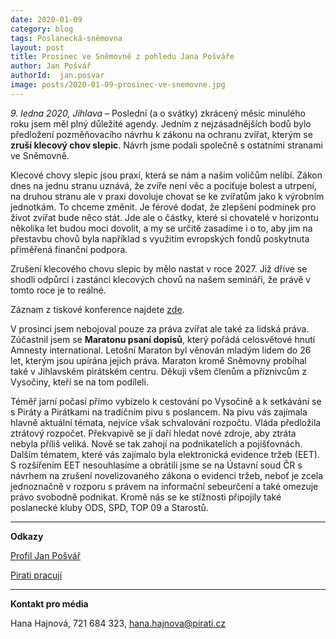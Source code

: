 ```yaml
---
date: 2020-01-09
category: blog
tags: Poslanecká-sněmovna
layout: post
title: Prosinec ve Sněmovně z pohledu Jana Pošváře
author: Jan Pošvář
authorId:  jan.posvar
image: posts/2020-01-09-prosinec-ve-snemovne.jpg
---
```


*9. ledna 2020, Jihlava* – Poslední (a o svátky) zkrácený měsíc minulého roku jsem měl plný důležité agendy. Jedním z nejzásadnějších bodů bylo předložení pozměňovacího návrhu k zákonu na ochranu zvířat, kterým se **zruší klecový chov slepic**. Návrh jsme podali společně s ostatními stranami ve Sněmovně. 

Klecové chovy slepic jsou praxí, která se nám a našim voličům nelíbí. Zákon dnes na jednu stranu uznává, že zvíře není věc a pociťuje bolest a utrpení, na druhou stranu ale v praxi dovoluje chovat se ke zvířatům jako k výrobním jednotkám. To chceme změnit. Je férové dodat, že zlepšení podmínek pro život zvířat bude něco stát. Jde ale o částky, které si chovatelé v horizontu několika let budou moci dovolit, a my se určitě zasadíme i o to, aby jim na přestavbu chovů byla například s využitím evropských fondů poskytnuta přiměřená finanční podpora.

Zrušení klecového chovu slepic by mělo nastat v roce 2027. Již dříve se shodli odpůrci i zastánci klecových chovů na našem semináři, že právě v tomto roce je to reálné.

Záznam z tiskové konference najdete [zde](https://www.facebook.com/1752384171733069/videos/441144859897927).

V prosinci jsem nebojoval pouze za práva zvířat ale také za lidská práva. Zúčastnil jsem se **Maratonu psaní dopisů**, který pořádá celosvětové hnutí Amnesty international. Letošní Maraton byl věnován mladým lidem do 26 let, kterým jsou upírána jejich práva. Maraton kromě Sněmovny probíhal také v Jihlavském pirátském centru. Děkuji všem členům a příznivcům z Vysočiny, kteří se na tom podíleli.  

Téměř jarní počasí přímo vybízelo k cestování po Vysočině a k setkávání se s Piráty a Pirátkami na tradičním pivu s poslancem. Na pivu vás zajímala hlavně aktuální témata, nejvíce však schvalování rozpočtu. Vláda předložila ztrátový rozpočet. Překvapivě se jí daří hledat nové zdroje, aby ztráta nebyla příliš veliká. Nově se tak zahojí na podnikatelích a pojišťovnách. Dalším tématem, které vás zajímalo byla elektronická evidence tržeb (EET). S rozšířením EET nesouhlasíme a obrátili jsme se na Ústavní soud ČR s návrhem na zrušení novelizovaného zákona o evidenci tržeb, neboť je zcela jednoznačně v rozporu s právem na informační sebeurčení a také omezuje právo svobodně podnikat. Kromě nás se ke stížnosti připojily také poslanecké kluby ODS, SPD, TOP 09 a Starostů. 

---

**Odkazy**

[Profil Jan Pošvář](https://www.pirati.cz/lide/jan-posvar)

[Pirati pracují](https://piratipracuji.cz)

---

**Kontakt pro média**

Hana Hajnová, 721 684 323, <hana.hajnova@pirati.cz>
